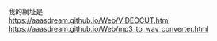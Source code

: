 我的網址是  
https://aaasdream.github.io/Web/VIDEOCUT.html  
https://aaasdream.github.io/Web/mp3_to_wav_converter.html

